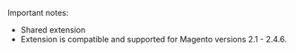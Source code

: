 Important notes:
- Shared extension
- Extension is compatible and supported for Magento versions 2.1 - 2.4.6.
